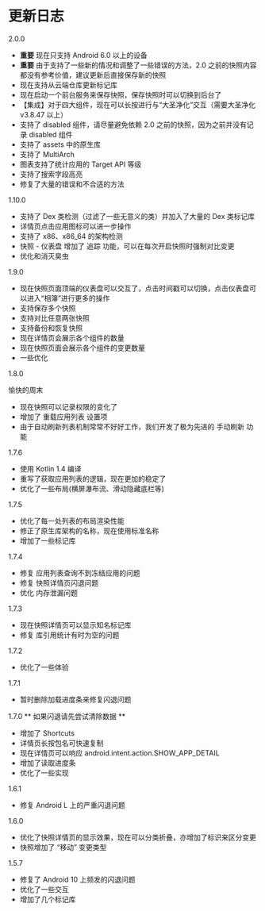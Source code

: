 # 更新日志

2.0.0
- **重要** 现在只支持 Android 6.0 以上的设备
- **重要** 由于支持了一些新的情况和调整了一些错误的方法，2.0 之前的快照内容都没有参考价值，建议更新后直接保存新的快照
- 现在支持从云端仓库更新标记库
- 现在启动一个前台服务来保存快照，保存快照时可以切换到后台了
- 【集成】对于四大组件，现在可以长按进行与“大圣净化”交互（需要大圣净化 v3.8.47 以上）
- 支持了 disabled 组件，请尽量避免依赖 2.0 之前的快照，因为之前并没有记录 disabled 组件
- 支持了 assets 中的原生库
- 支持了 MultiArch
- 图表支持了统计应用的 Target API 等级
- 支持了搜索字段高亮
- 修复了大量的错误和不合适的方法

1.10.0

- 支持了 Dex 类检测（过滤了一些无意义的类）并加入了大量的 Dex 类标记库
- 详情页点击应用图标可以进一步操作
- 支持了 x86、x86_64 的架构检测
- 快照 - 仪表盘 增加了 追踪 功能，可以在每次开启快照时强制对比变更
- 优化和消灭臭虫

1.9.0

- 现在快照页面顶端的仪表盘可以交互了，点击时间戳可以切换，点击仪表盘可以进入“相簿”进行更多的操作
- 支持保存多个快照
- 支持对比任意两张快照
- 支持备份和恢复快照
- 现在详情页会展示各个组件的数量
- 现在快照页面会展示各个组件的变更数量
- 一些优化

1.8.0

愉快的周末

- 现在快照可以记录权限的变化了
- 增加了 重载应用列表 设置项
- 由于自动刷新列表机制常常不好好工作，我们开发了极为先进的 手动刷新 功能

1.7.6

- 使用 Kotlin 1.4 编译
- 重写了获取应用列表的逻辑，现在更加的稳定了
- 优化了一些布局(横屏瀑布流、滑动隐藏底栏等)

1.7.5

- 优化了每一处列表的布局渲染性能
- 修正了原生库架构的名称，现在使用标准名称
- 增加了一些标记库

1.7.4

- 修复 应用列表查询不到冻结应用的问题
- 修复 快照详情页闪退问题
- 优化 内存泄漏问题

1.7.3

- 现在快照详情页可以显示知名标记库
- 修复 库引用统计有时为空的问题

1.7.2

- 优化了一些体验

1.7.1

- 暂时删除加载进度条来修复闪退问题

1.7.0
** 如果闪退请先尝试清除数据 **

- 增加了 Shortcuts
- 详情页长按包名可快速复制
- 现在详情页可以响应 android.intent.action.SHOW_APP_DETAIL
- 增加了读取进度条
- 优化了一些实现

1.6.1

- 修复 Android L 上的严重闪退问题

1.6.0

- 优化了快照详情页的显示效果，现在可以分类折叠，亦增加了标识来区分变更
- 快照增加了 “移动” 变更类型

1.5.7

- 修复了 Android 10 上频发的闪退问题
- 优化了一些交互
- 增加了几个标记库